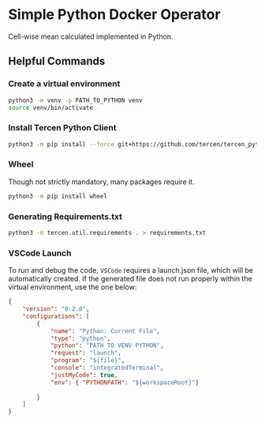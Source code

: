 
# Simple Python Docker Operator

Cell-wise mean calculated implemented in Python.







## Helpful Commands

### Create a virtual environment

```bash
python3 -m venv -p PATH_TO_PYTHON venv
source venv/bin/activate
```

### Install Tercen Python Client

```bash
python3 -m pip install --force git+https://github.com/tercen/tercen_python_client@0.1.7
```

### Wheel

Though not strictly mandatory, many packages require it.

```bash
python3 -m pip install wheel
```

### Generating Requirements.txt 

```bash
python3 -m tercen.util.requirements . > requirements.txt
```


### VSCode Launch

To run and debug the code, `VSCode` requires a launch.json file, which will be automatically created.
If the generated file does not run properly within the virtual environment, use the one below:

```JSON
{
    "version": "0.2.0",
    "configurations": [
        {
            "name": "Python: Current File",
            "type": "python",
            "python": "PATH TO VENV PYTHON",
            "request": "launch",
            "program": "${file}",
            "console": "integratedTerminal",
            "justMyCode": true,
            "env": { "PYTHONPATH": "${workspaceRoot}"}
            
        }
    ]
}
```

    